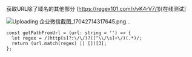 获取URL除了域名的其他部分
(https://regex101.com/r/vK4rV7/1)[在线测试]

![Uploading 企业微信截图_17042714317645.png…]()

```
const getPathFromUrl = (url: string = '') => {
  let regex = /(http[s]?:\/\/)?([^\\/\s]+\/)(.*)/;
  return (url.match(regex) || [])[3];
};
```

